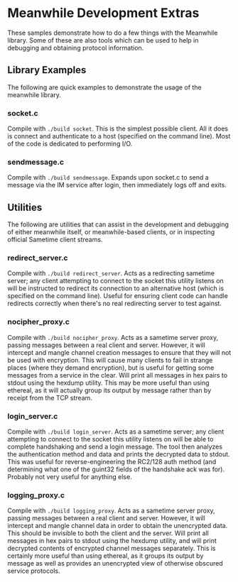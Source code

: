 
# Meanwhile Development Extras

These samples demonstrate how to do a few things with the Meanwhile
library. Some of these are also tools which can be used to help in
debugging and obtaining protocol information.


## Library Examples

The following are quick examples to demonstrate the usage of the
meanwhile library.

### socket.c

Compile with `./build socket`. This is the simplest possible
client. All it does is connect and authenticate to a host (specified
on the command line). Most of the code is dedicated to performing I/O.


### sendmessage.c

Compile with `./build sendmessage`. Expands upon socket.c to send a
message via the IM service after login, then immediately logs off and
exits.


## Utilities

The following are utilities that can assist in the development and
debugging of either meanwhile itself, or meanwhile-based clients, or
in inspecting official Sametime client streams.

### redirect_server.c

Compile with `./build redirect_server`. Acts as a redirecting sametime
server; any client attempting to connect to the socket this utility
listens on will be instructed to redirect its connection to an
alternative host (which is specified on the command line). Useful for
ensuring client code can handle redirects correctly when there's no
real redirecting server to test against.


### nocipher_proxy.c

Compile with `./build nocipher_proxy`. Acts as a sametime server
proxy, passing messages between a real client and server. However, it
will intercept and mangle channel creation messages to ensure that
they will not be used with encryption. This will cause many clients to
fail in strange places (where they demand encryption), but is useful
for getting some messages from a service in the clear. Will print all
messages in hex pairs to stdout using the hexdump utility. This may be
more useful than using ethereal, as it will actually group its output
by message rather than by receipt from the TCP stream.


### login_server.c

Compile with `./build login_server`. Acts as a sametime server; any
client attempting to connect to the socket this utility listens on
will be able to complete handshaking and send a login message. The
tool then analyzes the authentication method and data and prints the
decrypted data to stdout. This was useful for reverse-engineering the
RC2/128 auth method (and determining what one of the guint32 fields of
the handshake ack was for). Probably not very useful for anything
else.


### logging_proxy.c

Compile with `./build logging_proxy`. Acts as a sametime server proxy,
passing messages between a real client and server. However, it will
intercept and mangle channel data in order to obtain the unencrypted
data. This should be invisible to both the client and the server. Will
print all messages in hex pairs to stdout using the hexdump utility,
and will print decrypted contents of encrypted channel messages
separately. This is certainly more useful than using ethereal, as it
groups its output by message as well as provides an unencrypted view
of otherwise obscured service protocols.
